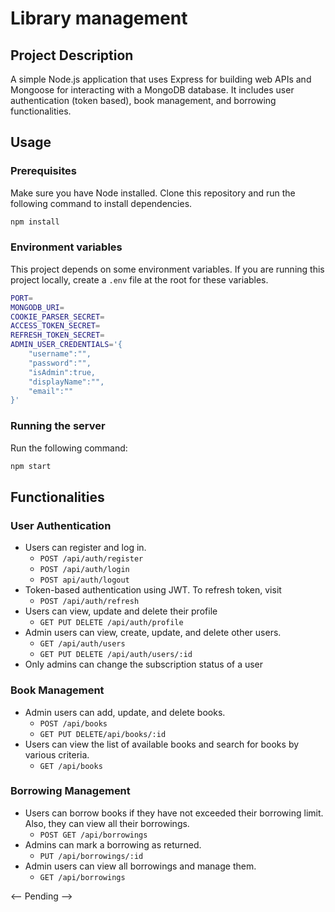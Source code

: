 # Library management

## Project Description

A simple Node.js application that uses Express for building web APIs and Mongoose for interacting with a MongoDB database. It includes user authentication (token based), book management, and borrowing functionalities. 

## Usage

### Prerequisites

Make sure you have Node installed. Clone this repository and run the following command to install dependencies. 
``` bash
npm install
```

### Environment variables

This project depends on some environment variables. If you are running this project locally, create a `.env` file at the root for these variables. 

``` bash
PORT=
MONGODB_URI=
COOKIE_PARSER_SECRET=
ACCESS_TOKEN_SECRET=
REFRESH_TOKEN_SECRET=
ADMIN_USER_CREDENTIALS='{
    "username":"",
    "password":"",
    "isAdmin":true,
    "displayName":"",
    "email":""
}'
```
### Running the server

Run the following command:
```bash
npm start
```

## Functionalities

### User Authentication
- Users can register and log in. 
    - `POST /api/auth/register`
    - `POST /api/auth/login`
    - `POST api/auth/logout`
- Token-based authentication using JWT. To refresh token, visit
    - `POST /api/auth/refresh`
- Users can view, update and delete their profile
    - `GET PUT DELETE /api/auth/profile`
- Admin users can view, create, update, and delete other users.
    - `GET /api/auth/users`
    - `GET PUT DELETE /api/auth/users/:id`
- Only admins can change the subscription status of a user

### Book Management
- Admin users can add, update, and delete books.
    - `POST /api/books`
    - `GET PUT DELETE/api/books/:id`
- Users can view the list of available books and search for books by various criteria.
    - `GET /api/books`

### Borrowing Management
- Users can borrow books if they have not exceeded their borrowing limit. Also, they can view all their borrowings.
    - `POST GET /api/borrowings`
- Admins can mark a borrowing as returned.
    - `PUT /api/borrowings/:id`
- Admin users can view all borrowings and manage them.
    - `GET /api/borrowings`

<-- Pending -->